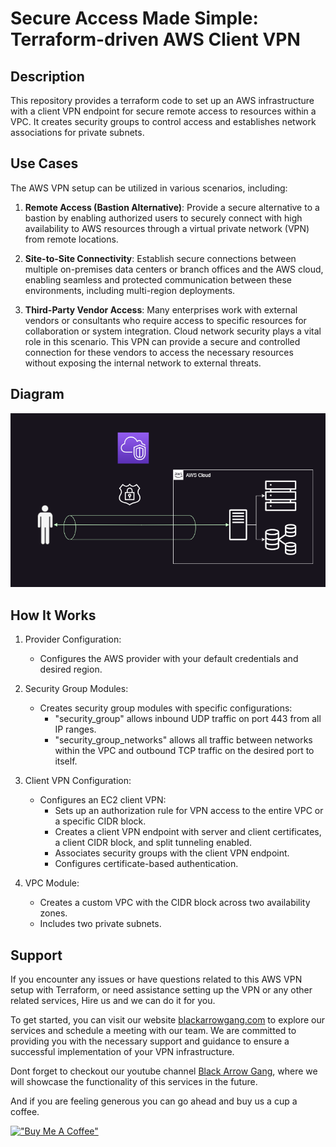 <!-- 
---
type: "post"
title: "Secure Access Made Simple: Terraform-driven AWS Client VPN"
topic: "Security"
date: "2023-06-28T15:30:00-07:00"
author: "Fernando Reyes"
time: "1 min read"
description: "Discover how to effortlessly establish secure network connectivity and access resources within your AWS Virtual Private Cloud (VPC) using Terraform."
url: "/services/aws-vpn-client"
---
-->

# **Secure Access Made Simple: Terraform-driven AWS Client VPN**

## **Description**
This repository provides a terraform code to set up an AWS infrastructure with a client VPN endpoint for secure remote access to resources within a VPC. It creates security groups to control access and establishes network associations for private subnets.

## **Use Cases**
The AWS VPN setup can be utilized in various scenarios, including:

1. **Remote Access (Bastion Alternative)**: Provide a secure alternative to a bastion by enabling authorized users to securely connect with high availability to AWS resources through a virtual private network (VPN) from remote locations.

2. **Site-to-Site Connectivity**: Establish secure connections between multiple on-premises data centers or branch offices and the AWS cloud, enabling seamless and protected communication between these environments, including multi-region deployments.

3. **Third-Party Vendor Access**: Many enterprises work with external vendors or consultants who require access to specific resources for collaboration or system integration. Cloud network security plays a vital role in this scenario. This VPN can provide a secure and controlled connection for these vendors to access the necessary resources without exposing the internal network to external threats.

## **Diagram**
![VPN Diagram](https://raw.githubusercontent.com/BlackArrowGang/Arsenal/dev/quiver/aws-vpn-client/diagrams/vpn-diagram.png)

## **How It Works**
1. Provider Configuration:
   - Configures the AWS provider with your default credentials and desired region.

2. Security Group Modules:
   - Creates security group modules with specific configurations:
     - "security_group" allows inbound UDP traffic on port 443 from all IP ranges.
     - "security_group_networks" allows all traffic between networks within the VPC and outbound TCP traffic on the desired port to itself.

3. Client VPN Configuration:
   - Configures an EC2 client VPN:
     - Sets up an authorization rule for VPN access to the entire VPC or a specific CIDR block.
     - Creates a client VPN endpoint with server and client certificates, a client CIDR block, and split tunneling enabled.
     - Associates security groups with the client VPN endpoint.
     - Configures certificate-based authentication.

4. VPC Module:
   - Creates a custom VPC with the CIDR block across two availability zones.
   - Includes two private subnets.

## **Support**
If you encounter any issues or have questions related to this AWS VPN setup with Terraform, or need assistance setting up the VPN or any other related services, Hire us and we can do it for you. 

To get started, you can visit our website [blackarrowgang.com](https://blackarrowgang.com) to explore our services and schedule a meeting with our team. We are committed to providing you with the necessary support and guidance to ensure a successful implementation of your VPN infrastructure.

Dont forget to checkout our youtube channel [Black Arrow Gang](https://www.youtube.com/@blackarrowgang3373), where we will showcase the functionality of this services in the future. 

And if you are feeling generous you can go ahead and buy us a cup a coffee.

[!["Buy Me A Coffee"](https://www.buymeacoffee.com/assets/img/custom_images/orange_img.png)](https://blackarrowgang.com)